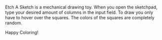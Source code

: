 Etch A Sketch is a mechanical drawing toy.
When you open the sketchpad, type your desired amount of columns in the input field.
To draw you only have to hover over the squares.
The colors of the squares are completely random.

Happy Coloring!